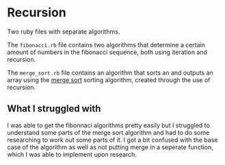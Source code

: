 # Recursion

Two ruby files with separate algorithms.

The `fibonacci.rb` file contains two algorithms that determine a certain amount of numbers in the fibonacci sequence, both using iteration and recursion.

The `merge_sort.rb` file contains an algorithm that sorts an and outputs an array using the [merge sort](https://en.wikipedia.org/wiki/Merge_sort) sorting algorithm, created through the use of recursion.

## What I struggled with

I was able to get the fibonnaci algorithms pretty easily but I struggled to understand some parts of the merge sort algorithm and had to do some researching to work out some parts of it. I got a bit confused with the base case of the algorithm as well as not putting merge in a seperate function, which I was able to implement upon research.